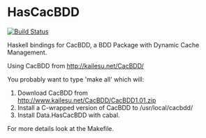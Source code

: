 HasCacBDD
=========

[![Build Status](https://travis-ci.org/m4lvin/HasCacBDD.svg?branch=master)](https://travis-ci.org/m4lvin/HasCacBDD)

Haskell bindings for CacBDD, a BDD Package with Dynamic Cache Management.

Using CacBDD from http://kailesu.net/CacBDD/

You probably want to type 'make all' which will:

1. Download CacBDD from http://www.kailesu.net/CacBDD/CacBDD1.01.zip
2. Install a C-wrapped version of CacBDD to /usr/local/cacbdd/
3. Install Data.HasCacBDD  with cabal.

For more details look at the Makefile.
